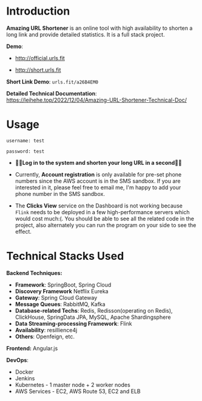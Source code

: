 # Introduction

**Amazing URL Shortener** is an online tool with high availability to shorten a long link and provide detailed statistics. It is a full stack project.

**Demo**: 

- http://official.urls.fit

- http://short.urls.fit

**Short Link Demo**: `urls.fit/a26B4EM0`

**Detailed Technical Documentation**: https://leihehe.top/2022/12/04/Amazing-URL-Shortener-Technical-Doc/

# Usage

`username: test`

`password: test`

- 🌟🌟**Log in to the system and shorten your long URL in a second**🌟🌟
- Currently, **Account registration** is only available for pre-set phone numbers since the AWS account is in the SMS sandbox. If you are interested in it, please feel free to email me, I'm happy to add your phone number in the SMS sandbox. 

- The **Clicks View** service on the Dashboard is not working because `Flink` needs to be deployed in a few high-performance servers which would cost much:(. You should be able to see all the related code in the project, also alternately you can run the program on your side to see the effect.

# Technical Stacks Used

**Backend Techniques:** 

- **Framework**: SpringBoot, Spring Cloud
- **Discovery Framework** Netflix Eureka
- **Gateway**: Spring Cloud Gateway
- **Message Queues**: RabbitMQ, Kafka
- **Database-related Techs**: Redis, Redisson(operating on Redis), ClickHouse, SpringData JPA, MySQL,  Apache Shardingsphere
- **Data Streaming-processing Framework**: Flink
- **Availability**: resillience4j
- **Others**: Openfeign, etc.

**Frontend:** Angular.js

**DevOps**:

- Docker
- Jenkins
- Kubernetes - 1 master node + 2 worker nodes
- AWS Services - EC2, AWS Route 53, EC2 and ELB
